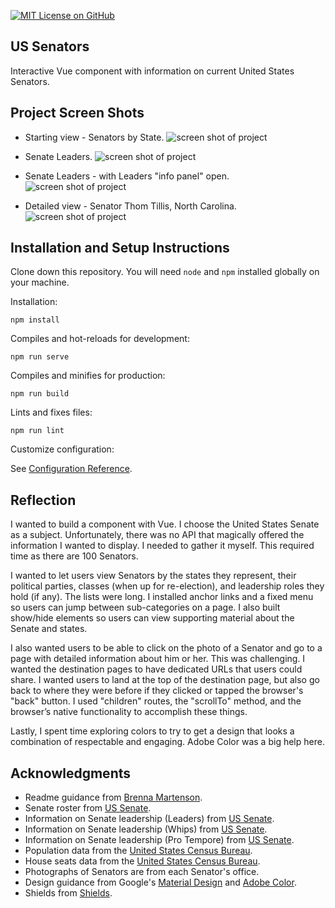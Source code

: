 [![MIT License on GitHub](https://img.shields.io/github/license/seankelliher/us-senators?style=flat-square)](/LICENSE.txt)
## US Senators

Interactive Vue component with information on current United States Senators.

## Project Screen Shots

* Starting view - Senators by State.
![screen shot of project](/screenshots/us-senators-screenshot1.png?s=600)

* Senate Leaders.
![screen shot of project](/screenshots/us-senators-screenshot2.png?s=600)

* Senate Leaders - with Leaders "info panel" open.
![screen shot of project](/screenshots/us-senators-screenshot3.png?s=600)

* Detailed view - Senator Thom Tillis, North Carolina.
![screen shot of project](/screenshots/us-senators-screenshot4.png?s=600)

## Installation and Setup Instructions

Clone down this repository. You will need `node` and `npm` installed globally on your machine.

Installation:

`npm install`

Compiles and hot-reloads for development:

`npm run serve`

Compiles and minifies for production:

`npm run build`

Lints and fixes files:

`npm run lint`

Customize configuration:

See [Configuration Reference](https://cli.vuejs.org/config/).

## Reflection

I wanted to build a component with Vue. I choose the United States Senate as a subject. Unfortunately, there was no API that magically offered the information I wanted to display. I needed to gather it myself. This required time as there are 100 Senators.

I wanted to let users view Senators by the states they represent, their political parties, classes (when up for re-election), and leadership roles they hold (if any). The lists were long. I installed anchor links and a fixed menu so users can jump between sub-categories on a page. I also built show/hide elements so users can view supporting material about the Senate and states.

I also wanted users to be able to click on the photo of a Senator and go to a page with detailed information about him or her. This was challenging. I wanted the destination pages to have dedicated URLs that users could share. I wanted users to land at the top of the destination page, but also go back to where they were before if they clicked or tapped the browser's "back" button. I used "children" routes, the "scrollTo" method, and the browser’s native functionality to accomplish these things.

Lastly, I spent time exploring colors to try to get a design that looks a combination of respectable and engaging. Adobe Color was a big help here.

## Acknowledgments

* Readme guidance from [Brenna Martenson](https://gist.github.com/martensonbj/6bf2ec2ed55f5be723415ea73c4557c4).
* Senate roster from [US Senate](https://www.senate.gov/senators/index.htm).
* Information on Senate leadership (Leaders) from [US Senate](https://www.senate.gov/general/common/generic/officer_responsiblities.htm).
* Information on Senate leadership (Whips) from [US Senate](https://www.senate.gov/artandhistory/history/common/briefing/Party_Whips.htm).
* Information on Senate leadership (Pro Tempore) from [US Senate](https://www.senate.gov/about/officers-staff/president-pro-tempore.htm).
* Population data from the [United States Census Bureau](https://www.census.gov/library/visualizations/interactive/2020-population-and-housing-state-data.html).
* House seats data from the [United States Census Bureau](https://www.census.gov/data/tables/2020/dec/2020-apportionment-data.html).
* Photographs of Senators are from each Senator's office.
* Design guidance from Google's [Material Design](https://material.io/design) and [Adobe Color](https://color.adobe.com/trends).
* Shields from [Shields](https://shields.io).